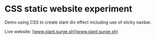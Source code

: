 # CSS static website experiment

Demo using CSS to create slant div effect including use of sticky navbar.

Live website:
[www.slant.surge.sh](www.slant.surge.sh)
